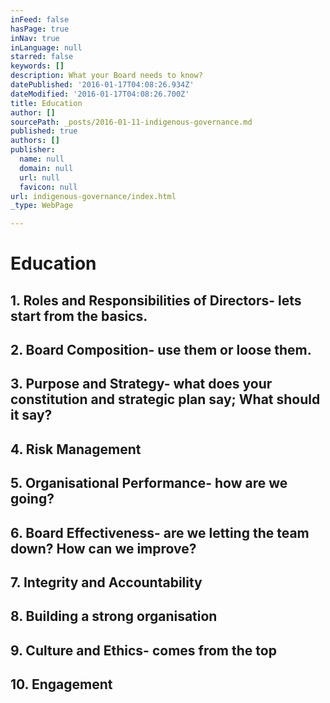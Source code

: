 ```yaml
---
inFeed: false
hasPage: true
inNav: true
inLanguage: null
starred: false
keywords: []
description: What your Board needs to know?
datePublished: '2016-01-17T04:08:26.934Z'
dateModified: '2016-01-17T04:08:26.700Z'
title: Education
author: []
sourcePath: _posts/2016-01-11-indigenous-governance.md
published: true
authors: []
publisher:
  name: null
  domain: null
  url: null
  favicon: null
url: indigenous-governance/index.html
_type: WebPage

---
```

# Education

## 1\. Roles and Responsibilities of Directors- lets start from the basics.

## 2\. Board Composition- use them or loose them.

## 3\. Purpose and Strategy- what does your constitution and strategic plan say; What should it say?

## 4\. Risk Management

## 5\. Organisational Performance- how are we going?

## 6\. Board Effectiveness- are we letting the team down? How can we improve?

## 7\. Integrity and Accountability

## 8\. Building a strong organisation

## 9\. Culture and Ethics- comes from the top

## 10\. Engagement